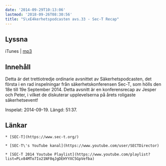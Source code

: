 ```yaml
---
date: '2014-09-29T10:13:06'
lastmod: '2018-09-26T08:30:56'
title: "S\xE4kerhetspodcasten avs.33 - Sec-T Recap"
---
```

## Lyssna

iTunes \| [mp3](http://traffic.libsyn.com/sakerhetspodcasten/Sec-TRecap_mixdown.mp3) 

## Innehåll

Detta är det trettiotredje ordinarie avsnittet av Säkerhetspodcasten, det första
i en rad inspelningar från säkerhetskonferensen Sec-T, som hölls den 18e till 19e
September 2014. Detta avsnitt är en konferensrecap av Jesper och Peter, i vilket
de diskuterar upplevelserna på årets roligaste säkerhetsevent!

Inspelat: 2014-09-19. Längd: 51:37.

## Länkar


	* [SEC-T](https://www.sec-t.org/) 

	* [SEC-T\'s YouTube kanal](https://www.youtube.com/user/SECTDirector) 

	* [SEC-T 2014 Youtube Playlist](https://www.youtube.com/playlist?list=PLv84MTo7Io21NF0qJgDEHYYXC5GpVefba)





